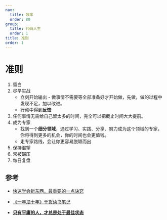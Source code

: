```yaml
---
nav:
  title: 效率
  order: 80
group:
  title: 代码人生
  order: 1
title: 准则
order: 1
---
```


# 准则

1. 留白
2. 尽早实战
   - 立刻开始输出 - 做事情不需要等全部准备好才开始做，先做，做的过程中发现不足，加以改进。
   - 行动中得到**反馈**
3. 任何事情无需给自己留太多的时间，完全可以把截止时间大大提前。
4. 成为专家
   - 找到一个**细分领域**，通过学习、实践、分享、努力成为这个领域的专家，你将得到更多的机会，你的时间也会更值钱。
   - 走专家路线，会让你更容易脱颖而出
5. 保持渴望
6. 常被碾压
7. 每日复盘



## 参考

- [快速学会新东西，最重要的一点诀窍](https://mp.weixin.qq.com/s/oQWPya36PK5Wv6BKSQ-ZgQ)
- [《一年顶十年》干货读书笔记](https://mp.weixin.qq.com/s/9cDxdnyAa4WBJBjqdnfZsg)

- [**只有平庸的人，才总是处于最佳状态**](https://mp.weixin.qq.com/s/3ae1Sa4E_vO1XQZs8B6Zkg)